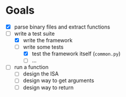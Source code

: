 # Goals

- [x] parse binary files and extract functions
- [ ] write a test suite
    - [x] write the framework
    - [ ] write some tests
        - [x] test the framework itself (`common.py`)
        - [ ] ...
- [ ] run a function
    - [ ] design the ISA
    - [ ] design way to get arguments
    - [ ] design way to return

